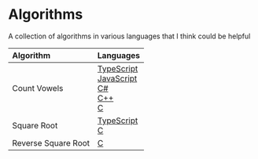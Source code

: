 # Algorithms
A collection of algorithms in various languages that I think could be helpful

| Algorithm           | Languages                                                                                                                                                                                   |
| :------------------ | :------------------------------------------------------------------------------------------------------------------------------------------------------------------------------------------ |
| Count Vowels        | [TypeScript](/count_vowels/typescript.ts)<br/>[JavaScript](/count_vowels/javascript.js)<br/>[C#](/count_vowels/csharp.cs)<br/>[C++](/count_vowels/cplusplus.cpp)<br/>[C](/count_vowels/c.c) |
| Square Root         | [TypeScript](/square_root/typescript.ts)<br />                                                                                                                       [C](/square_root/c.c)  |
| Reverse Square Root | [C](/reverse_square_root/c.c)                                                                                                                                                               |